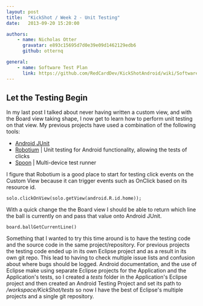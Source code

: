 ```yaml
---
layout: post
title:  "KickShot / Week 2 - Unit Testing"
date:   2013-09-20 15:20:00

authors:
    - name: Nicholas Otter
      gravatar: e893c15695d7d0e39e09d1462129edb6
      github: otternq

general:
    - name: Software Test Plan
      link: https://github.com/RedCardDev/KickShotAndroid/wiki/Software-Test-Plan
---
```


Let the Testing Begin
----------

In my last post I talked about never having written a custom view, and with the Board view taking shape, I now get to learn how to perform unit testing on that view. My previous projects have used a combination of the following tools:

- [Android JUnit](http://developer.android.com/tools/testing/testing_android.html)
- [Robotium](https://code.google.com/p/robotium/) | Unit testing for Android functionality, allowing the tests of clicks
- [Spoon](http://square.github.io/spoon/) | Multi-device test runner

I figure that Robotium is a good place to start for testing click events on the Custom View because it can trigger events such as OnClick based on its resource id.

`solo.clickOnView(solo.getView(android.R.id.home));`

With a quick change the the Board view I should be able to return which line the ball is currently on and pass that value onto Android JUnit.

`board.ballGetCurrentLine()`

Something that I wanted to try this time around is to have the testing code and the source code in the same project/repository. For previous projects the testing code ended up in its own Eclipse project and as a result in its own git repo. This lead to having to check multiple issue lists and confusion about where bugs should be logged. Android documentation, and the use of Eclipse make using separate Eclipse projects for the Application and the Application's tests, so I created a _tests_ folder in the Application's Eclipse project and then created an Android Testing Project and set its path to _/workspace/KickShot/tests_ so now I have the best of Eclipse's multiple projects and a single git repository.

